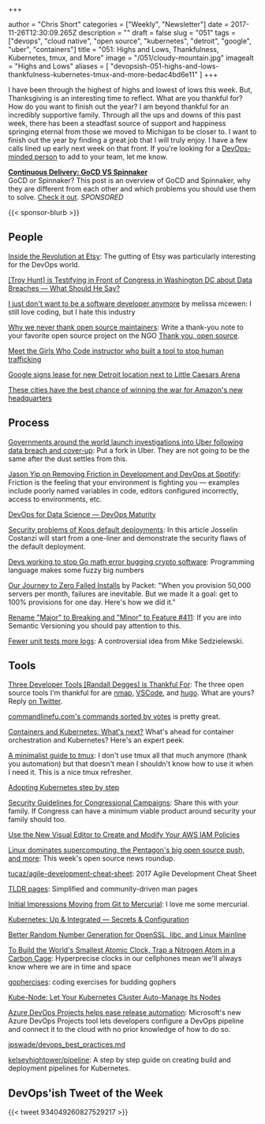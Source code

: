 +++

author = "Chris Short"
categories = ["Weekly", "Newsletter"]
date = 2017-11-26T12:30:09.265Z
description = ""
draft = false
slug = "051"
tags = ["devops", "cloud native", "open source", "kubernetes", "detroit", "google", "uber", "containers"]
title = "051: Highs and Lows, Thankfulness, Kubernetes, tmux, and More"
image = "/051/cloudy-mountain.jpg"
imagealt = "Highs and Lows"
aliases = [
    "devopsish-051-highs-and-lows-thankfulness-kubernetes-tmux-and-more-bedac4bd6e11"
]
+++

I have been through the highest of highs and lowest of lows this week. But, Thanksgiving is an interesting time to reflect. What are you thankful for? How do you want to finish out the year? I am beyond thankful for an incredibly supportive family. Through all the ups and downs of this past week, there has been a steadfast source of support and happiness springing eternal from those we moved to Michigan to be closer to. I want to finish out the year by finding a great job that I will truly enjoy. I have a few calls lined up early next week on that front. If you're looking for a [DevOps-minded person](https://chrisshort.net/resume-cv) to add to your team, let me know.

[**Continuous Delivery: GoCD VS Spinnaker**](https://www.gocd.org/2017/07/10/gocd-vs-spinnaker/?utm_campaign=gocd_vs_spinnaker&utm_medium=email&utm_source=devopsish_newsletter&utm_content=gocd_vs_spinnaker&utm_term=)  
GoCD or Spinnaker? This post is an overview of GoCD and Spinnaker, why they are different from each other and which problems you should use them to solve. [Check it out](https://www.gocd.org/2017/07/10/gocd-vs-spinnaker/?utm_campaign=gocd_vs_spinnaker&utm_medium=email&utm_source=devopsish_newsletter&utm_content=gocd_vs_spinnaker&utm_term=). *SPONSORED*

{{< sponsor-blurb >}}

## People

[Inside the Revolution at Etsy](https://www.nytimes.com/2017/11/25/business/etsy-josh-silverman.html): The gutting of Etsy was particularly interesting for the DevOps world.

[[Troy Hunt] is Testifying in Front of Congress in Washington DC about Data Breaches — What Should He Say?](https://www.troyhunt.com/im-testifying-in-front-of-congress-in-washington-dc-about-data-breaches-what-should-i-say/)

[I just don't want to be a software developer anymore](https://medium.com/@melissamcewen/i-just-dont-want-to-be-a-software-developer-anymore-a371422069a1) by melissa mcewen: I still love coding, but I hate this industry

[Why we never thank open source maintainers](https://windsooon.github.io/2017/11/23/Why%20we%20never%20thank%20open%20source%20maintainers/): Write a thank-you note to your favorite open source project on the NGO [Thank you, open source](https://www.thankyouopensource.com/).

[Meet the Girls Who Code instructor who built a tool to stop human trafficking](https://imagirlwhocodes.com/meet-the-girls-who-code-instructor-who-built-a-tool-to-stop-human-trafficking-caab90156290)

[Google signs lease for new Detroit location next to Little Caesars Arena](http://www.wxyz.com/news/google-signs-lease-for-new-detroit-location-next-to-little-caesars-arena)

[These cities have the best chance of winning the war for Amazon's new headquarters](https://www.cnbc.com/2017/11/20/these-cities-may-win-war-for-amazons-new-headquarters.html)


## Process

[Governments around the world launch investigations into Uber following data breach and cover-up](http://www.businessinsider.com/multiple-governments-launch-investigations-into-uber-following-data-breach-cover-up-2017-11): Put a fork in Uber. They are not going to be the same after the dust settles from this.

[Jason Yip on Removing Friction in Development and DevOps at Spotify](https://www.infoq.com/podcasts/Jason-Yip-Spotify): Friction is the feeling that your environment is fighting you — examples include poorly named variables in code, editors configured incorrectly, access to environments, etc.

[DevOps for Data Science — DevOps Maturity](https://blogs.msdn.microsoft.com/buckwoody/2017/11/22/devops-for-data-science-devops-maturity/)

[Security problems of Kops default deployments](https://medium.com/@jossctz/security-problems-of-kops-default-deployments-2819c157bc90): In this article Josselin Costanzi will start from a one-liner and demonstrate the security flaws of the default deployment.

[Devs working to stop Go math error bugging crypto software](https://www.theregister.co.uk/2017/11/23/go_math_error_has_potential_to_crock_crypto_software/): Programming language makes some fuzzy big numbers

[Our Journey to Zero Failed Installs](https://medium.com/@packet/our-journey-to-zero-failed-installs-8fb0ed93c8fd) by Packet: "When you provision 50,000 servers per month, failures are inevitable. But we made it a goal: get to 100% provisions for one day. Here's how we did it."

[Rename "Major" to Breaking and "Minor" to Feature #411](https://github.com/semver/semver/issues/411#issuecomment-346446936): If you are into Semantic Versioning you should pay attention to this.

[Fewer unit tests more logs](https://hackernoon.com/less-unit-tests-more-logs-8acbfedc24a0): A controversial idea from Mike Sedzielewski.


## Tools

[Three Developer Tools [Randall Degges] is Thankful For](https://developer.okta.com/blog/2017/11/22/three-developer-tools-im-thankful-for): The three open source tools I'm thankful for are [nmap](https://nmap.org/), [VSCode](https://code.visualstudio.com/), and [hugo](https://gohugo.io/). What are yours? Reply [on Twitter](https://twitter.com/ChrisShort/status/934616758966800384).

[commandlinefu.com's commands sorted by votes](https://www.commandlinefu.com/commands/browse/sort-by-votes) is pretty great.

[Containers and Kubernetes: What's next?](https://enterprisersproject.com/article/2017/11/containers-and-kubernetes-whats-next) What's ahead for container orchestration and Kubernetes? Here's an expert peek.

[A minimalist guide to tmux](https://medium.com/@peterxjang/a-minimalist-guide-to-tmux-13675fb160fa): I don't use tmux all that much anymore (thank you automation) but that doesn't mean I shouldn't know how to use it when I need it. This is a nice tmux refresher.

[Adopting Kubernetes step by step](https://medium.com/ingeniouslysimple/adopting-kubernetes-step-by-step-f93093c13dfe)

[Security Guidelines for Congressional Campaigns](https://techsolidarity.org/resources/congressional_howto.html): Share this with your family. If Congress can have a minimum viable product around security your family should too.

[Use the New Visual Editor to Create and Modify Your AWS IAM Policies](https://aws.amazon.com/blogs/security/use-the-new-visual-editor-to-create-and-modify-your-aws-iam-policies/)

[Linux dominates supercomputing, the Pentagon's big open source push, and more](https://opensource.com/article/17/11/news-november-25): This week's open source news roundup.

[tucaz/agile-development-cheat-sheet](https://github.com/tucaz/agile-development-cheat-sheet): 2017 Agile Development Cheat Sheet

[TLDR pages](http://tldr.sh/): Simplified and community-driven man pages

[Initial Impressions Moving from Git to Mercurial](https://lobste.rs/s/z6dilb/initial_impressions_moving_from_git): I love me some mercurial.

[Kubernetes: Up & Integrated — Secrets & Configuration](https://medium.com/qubit-engineering/kubernetes-up-integrated-secrets-configuration-5a15b9f5a6c6)

[Better Random Number Generation for OpenSSL, libc, and Linux Mainline](https://aws.amazon.com/blogs/opensource/better-random-number-generation-for-openssl-libc-and-linux-mainline/)

[To Build the World's Smallest Atomic Clock, Trap a Nitrogen Atom in a Carbon Cage](https://spectrum.ieee.org/semiconductors/materials/to-build-the-worlds-smallest-atomic-clock-trap-a-nitrogen-atom-in-a-carbon-cage): Hyperprecise clocks in our cellphones mean we'll always know where we are in time and space

[gophercises](https://gophercises.com/): coding exercises for budding gophers

[Kube-Node: Let Your Kubernetes Cluster Auto-Manage Its Nodes](https://thenewstack.io/kube-node-let-k8s-cluster-auto-manage-nodes/)

[Azure DevOps Projects helps ease release automation](http://searchcloudapplications.techtarget.com/news/450430465/Azure-DevOps-Projects-helps-ease-release-automation): Microsoft's new Azure DevOps Projects tool lets developers configure a DevOps pipeline and connect it to the cloud with no prior knowledge of how to do so.

[jpswade/devops_best_practices.md](https://gist.github.com/jpswade/4135841363e72ece8086146bd7bb5d91)

[kelseyhightower/pipeline](https://github.com/kelseyhightower/pipeline): A step by step guide on creating build and deployment pipelines for Kubernetes.

## DevOps'ish Tweet of the Week

{{< tweet 934049260827529217 >}}